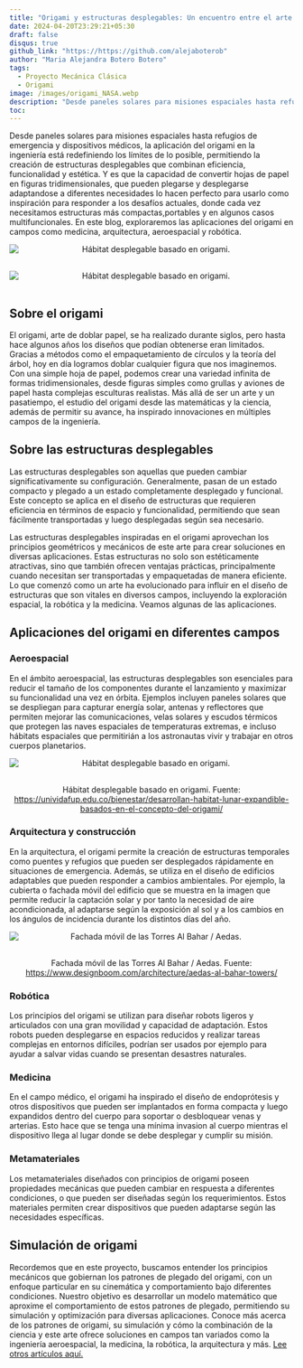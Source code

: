 ```yaml
---
title: "Origami y estructuras desplegables: Un encuentro entre el arte y la ciencia"
date: 2024-04-20T23:29:21+05:30
draft: false
disqus: true
github_link: "https://https://github.com/alejaboterob"
author: "Maria Alejandra Botero Botero"
tags:
  - Proyecto Mecánica Clásica
  - Origami
image: /images/origami_NASA.webp
description: "Desde paneles solares para misiones espaciales hasta refugios de emergencia y dispositivos médicos, la aplicación del origami en la ingeniería está redefiniendo los límites de lo posible, permitiendo la creación de estructuras desplegables que combinan eficiencia, funcionalidad y estética. Y es que la capacidad de convertir hojas de papel en figuras tridimensionales, que pueden plegarse y desplegarse adaptandose a diferentes necesidades lo hacen perfecto para usarlo como inspiración para responder a los desafíos actuales, donde cada vez necesitamos estructuras más compactas,portables y en algunos casos multifuncionales. En este blog, exploraremos las aplicaciones del origami en campos como medicina, arquitectura, aeroespacial y robótica. "
toc:
---
```


Desde paneles solares para misiones espaciales hasta refugios de emergencia y dispositivos médicos, la aplicación del origami en la ingeniería está redefiniendo los límites de lo posible, permitiendo la creación de estructuras desplegables que combinan eficiencia, funcionalidad y estética. Y es que la capacidad de convertir hojas de papel en figuras tridimensionales, que pueden plegarse y desplegarse adaptandose a diferentes necesidades lo hacen perfecto para usarlo como inspiración para responder a los desafíos actuales, donde cada vez necesitamos estructuras más compactas,portables y en algunos casos multifuncionales. En este blog, exploraremos las aplicaciones del origami en campos como medicina, arquitectura, aeroespacial y robótica.



<p align = "center">
<img alt="Hábitat desplegable basado en origami." title="Hábitat desplegable basado en origami." data-src="/blogs/images/origami_NASA.webp" class="cld-responsive" style="max-width:100%; text-align: center; padding-bottom: 16px; display: block; margin: auto; {{ $style }}">
</p>



<p align = "center">
<img alt="Hábitat desplegable basado en origami." title="Hábitat desplegable basado en origami." data-src="/blogs/images/origami_NASA.gif" class="cld-responsive" style="max-width:100%; text-align: center; padding-bottom: 16px; display: block; margin: auto; {{ $style }}">
</p>

## Sobre el origami

El origami, arte de doblar papel, se ha realizado durante siglos, pero hasta hace algunos años los diseños que podían obtenerse eran limitados. Gracias a métodos como el empaquetamiento de círculos y la teoría del árbol, hoy en día logramos doblar cualquier figura que nos imaginemos. Con una simple hoja de papel, podemos crear una variedad infinita de formas tridimensionales, desde figuras simples como grullas y aviones de papel hasta complejas esculturas realistas. Más allá de ser un arte y un pasatiempo, el estudio del origami desde las matemáticas y la ciencia, además de permitir su avance, ha inspirado innovaciones en múltiples campos de la ingeniería.

## Sobre las estructuras desplegables
Las estructuras desplegables son aquellas que pueden cambiar significativamente su configuración. Generalmente, pasan de un estado compacto y plegado a un estado completamente desplegado y funcional. Este concepto se aplica en el diseño de estructuras que requieren eficiencia en términos de espacio y funcionalidad, permitiendo que sean fácilmente transportadas y luego desplegadas según sea necesario.

Las estructuras desplegables inspiradas en el origami aprovechan los principios geométricos y mecánicos de este arte para crear soluciones en diversas aplicaciones. Estas estructuras no solo son estéticamente atractivas, sino que también ofrecen ventajas prácticas, principalmente cuando necesitan ser transportadas y empaquetadas de manera eficiente. Lo que comenzó como un arte ha evolucionado para influir en el diseño de estructuras que son vitales en diversos campos, incluyendo la exploración espacial, la robótica y la medicina. Veamos algunas de las aplicaciones.  

## Aplicaciones del origami en diferentes campos

### Aeroespacial

En el ámbito aeroespacial, las estructuras desplegables son esenciales para reducir el tamaño de los componentes durante el lanzamiento y maximizar su funcionalidad una vez en órbita. Ejemplos incluyen paneles solares que se despliegan para capturar energía solar, antenas y reflectores que permiten mejorar las comunicaciones, velas solares y escudos térmicos que protegen las naves espaciales de temperaturas extremas, e incluso hábitats espaciales que permitirián a los astronautas vivir y trabajar en otros cuerpos planetarios.

<p align = "center">
<img alt="Hábitat desplegable basado en origami." title="Hábitat desplegable basado en origami." data-src="/blogs/images/origami_habitat.webp" class="cld-responsive" style="max-width:100%; text-align: center; padding-bottom: 16px; display: block; margin: auto; {{ $style }}">
</p>
<p align = "center">
Hábitat desplegable basado en origami. Fuente: <a href="https://unividafup.edu.co/bienestar/desarrollan-habitat-lunar-expandible-basados-en-el-concepto-del-origami/">https://unividafup.edu.co/bienestar/desarrollan-habitat-lunar-expandible-basados-en-el-concepto-del-origami/</a>
</p>

### Arquitectura y construcción

En la arquitectura, el origami permite la creación de estructuras temporales como puentes y refugios que pueden ser desplegados rápidamente en situaciones de emergencia. Además, se utiliza en el diseño de edificios adaptables que pueden responder a cambios ambientales. Por ejemplo, la cubierta o fachada móvil del edificio que se muestra en la imagen que permite reducir la captación solar y por tanto la necesidad de aire acondicionada, al adaptarse según la exposición al sol y a los cambios en los ángulos de incidencia durante los distintos días del año.

<p align = "center">
<img alt="Fachada móvil de las Torres Al Bahar / Aedas." title="Fachada móvil de las Torres Al Bahar / Aedas." data-src="/blogs/images/ori_building.jpg" class="cld-responsive" style="max-width:100%; text-align: center; padding-bottom: 16px; display: block; margin: auto; {{ $style }}">
</p>
<p align = "center">
Fachada móvil de las Torres Al Bahar / Aedas. Fuente: <a href="https://www.designboom.com/architecture/aedas-al-bahar-towers/">https://www.designboom.com/architecture/aedas-al-bahar-towers/</a>
</p>

### Robótica

Los principios del origami se utilizan para diseñar robots ligeros y articulados con una gran movilidad y capacidad de adaptación. Estos robots pueden desplegarse en espacios reducidos y realizar tareas complejas en entornos difíciles, podrían ser usados por ejemplo para ayudar a salvar vidas cuando se presentan desastres naturales.

### Medicina

En el campo médico, el origami ha inspirado el diseño de endoprótesis y otros dispositivos que pueden ser implantados en forma compacta y luego expandidos dentro del cuerpo para soportar o desbloquear venas y arterias. Esto hace que se tenga una mínima invasion al cuerpo mientras el dispositivo llega al lugar donde se debe desplegar y cumplir su misión.

### Metamateriales

Los metamateriales diseñados con principios de origami poseen propiedades mecánicas que pueden cambiar en respuesta a diferentes condiciones, o que pueden ser diseñadas según los requerimientos. Estos materiales permiten crear dispositivos que pueden adaptarse según las necesidades específicas.


## Simulación de origami 
Recordemos que en este proyecto, buscamos entender los principios mecánicos que gobiernan los patrones de plegado del origami, con un enfoque particular en su cinemática y comportamiento bajo diferentes condiciones. Nuestro objetivo es desarrollar un modelo matemático que aproxime el comportamiento de estos patrones de plegado, permitiendo su simulación y optimización para diversas aplicaciones. Conoce más acerca de los patrones de origami, su simulación y cómo la combinación de la ciencia y este arte ofrece soluciones en campos tan variados como la ingeniería aeroespacial, la medicina, la robótica, la arquitectura y más. [Lee otros artículos aquí.](https://tiestosvoladores.com/tags/proyecto-mecánica-clásica/)
